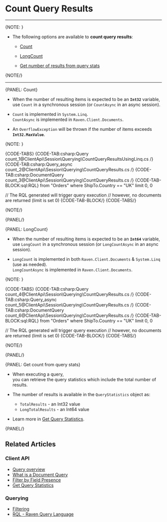 ﻿# Count Query Results  

---

{NOTE: }

* The following options are available to __count query results__:

    * [Count](../../../client-api/session/querying/how-to-count-query-results#count)
  
    * [LongCount](../../../client-api/session/querying/how-to-count-query-results#longcount)
  
    * [Get number of results from query stats](../../../client-api/session/querying/how-to-count-query-results#get-count-from-query-stats)

{NOTE/}

---

{PANEL: Count}

* When the number of resulting items is expected to be an **`Int32`** variable,  
  use `Count` in a synchronous session (or `CountAsync` in an async session).  
  
* `Count` is implemented in `System.Linq`.  
  `CountAsync` is implemented in `Raven.Client.Documents`.  

* An `OverflowException` will be thrown if the number of items exceeds **`Int32.MaxValue`**. 

{NOTE: }

{CODE-TABS}
{CODE-TAB:csharp:Query count_1@ClientApi\Session\Querying\CountQueryResultsUsingLinq.cs /}
{CODE-TAB:csharp:Query_async count_2@ClientApi\Session\Querying\CountQueryResults.cs /}
{CODE-TAB:csharp:DocumentQuery count_3@ClientApi\Session\Querying\CountQueryResults.cs /}
{CODE-TAB-BLOCK:sql:RQL}
from "Orders"
where ShipTo.Country == "UK" limit 0, 0

// The RQL generated will trigger query execution
// however, no documents are returned (limit is set 0)
{CODE-TAB-BLOCK/}
{CODE-TABS/}

{NOTE/}

{PANEL/}

{PANEL: LongCount}

* When the number of resulting items is expected to be an **`Int64`** variable,  
  use `LongCount` in a synchronous session (or `LongCountAsync` in an async session).
  
* `LongCount` is implemented in both `Raven.Client.Documents` & `System.Linq` (use as needed).  
  `LongCountAsync` is implemented in `Raven.Client.Documents`.

{NOTE: }

{CODE-TABS}
{CODE-TAB:csharp:Query count_4@ClientApi\Session\Querying\CountQueryResults.cs /}
{CODE-TAB:csharp:Query_async count_5@ClientApi\Session\Querying\CountQueryResults.cs /}
{CODE-TAB:csharp:DocumentQuery count_6@ClientApi\Session\Querying\CountQueryResults.cs /}
{CODE-TAB-BLOCK:sql:RQL}
from "Orders"
where ShipTo.Country == "UK" limit 0, 0

// The RQL generated will trigger query execution
// however, no documents are returned (limit is set 0)
{CODE-TAB-BLOCK/}
{CODE-TABS/}

{NOTE/}

{PANEL/}

{PANEL: Get count from query stats}

* When executing a query,  
  you can retrieve the query statistics which include the total number of results.

* The number of results is available in the `QueryStatistics` object as:  
  * `TotalResults` - an Int32 value  
  * `LongTotalResults` - an Int64 value  

* Learn more in [Get Query Statistics](../../../client-api/session/querying/how-to-get-query-statistics). 

{PANEL/}

## Related Articles

### Client API

- [Query overview](../../../client-api/session/querying/how-to-query)  
- [What is a Document Query](../../../client-api/session/querying/document-query/what-is-document-query)  
- [Filter by Field Presence](../../../client-api/session/querying/how-to-filter-by-field)  
- [Get Query Statistics](../../../client-api/session/querying/how-to-get-query-statistics)  

### Querying

- [Filtering](../../../indexes/querying/filtering)   
- [RQL - Raven Query Language](../../../client-api/session/querying/what-is-rql) 
